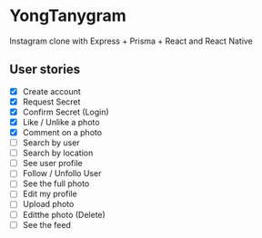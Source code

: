 # YongTanygram

Instagram clone with Express + Prisma + React and React Native

## User stories

- [x] Create account
- [x] Request Secret
- [x] Confirm Secret (Login)
- [x] Like / Unlike a photo
- [x] Comment on a photo
- [ ] Search by user
- [ ] Search by location
- [ ] See user profile
- [ ] Follow / Unfollo User
- [ ] See the full photo
- [ ] Edit my profile
- [ ] Upload photo
- [ ] Editthe photo (Delete)
- [ ] See the feed 
